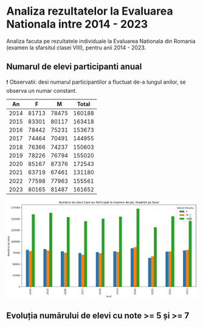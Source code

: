 # Analiza rezultatelor la Evaluarea Nationala intre 2014 - 2023
Analiza facuta pe rezultatele individuale la Evaluarea Nationala din Romania (examen la sfarsitul clasei VIII), pentru anii 2014 - 2023.

## Numarul de elevi participanti anual

:exclamation: Observatii: 
desi numarul participantilor a fluctuat de-a lungul anilor, se observa un numar constant.

| An | F | M | Total |
|---------------------------------------|-------------------------------------------------------------------------|---------------------------------------------------------------------------------------------|------------------------------------------------------------------------------------------------------------------------------------------------------|
| 2014 | 81713 | 78475 | 160188 |
| 2015 | 83301 | 80117 | 163418 |
| 2016 | 78442 | 75231 | 153673 |
| 2017 | 74464 | 70491 | 144955 |
| 2018 | 76366 | 74237 | 150603 |
| 2019 | 78226 | 76794 | 155020 |
| 2020 | 85167 | 87376 | 172543 |
| 2021 | 63719 | 67461 | 131180 |
| 2022 | 77598 | 77963 | 155561 |
| 2023 | 80165 | 81487 | 161652 |


![](images/numar_elevi_anual.png)



## Evoluția numărului de elevi cu note >= 5 și >= 7

